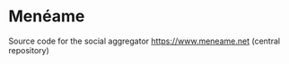 Menéame
=======

Source code for the social aggregator https://www.meneame.net (central repository) 
